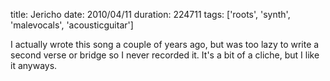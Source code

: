 title: Jericho
date: 2010/04/11
duration: 224711
tags: ['roots', 'synth', 'malevocals', 'acousticguitar']

I actually wrote this song a couple of years ago, but was too lazy to write a second verse or bridge so I never recorded it. It's a bit of a cliche, but I like it anyways.
